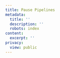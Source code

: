 ```yaml
---
title: Pause Pipelines
metadata:
  title: ''
  description: ''
  robots: index
content:
  excerpt: ''
privacy:
  view: public
---
```


